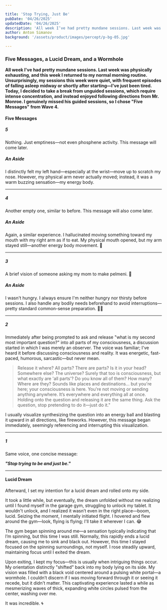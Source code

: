 ```yaml
---

title: 'Stop Trying, Just Be'  
pubDate: '04/26/2025'  
updatedDate: '04/26/2025'  
description: 'All week I’ve had pretty mundane sessions. Last week was physically exhausting, and this week I returned to my normal morning routine. Unsurprisingly, my sessions this week were quiet, with frequent episodes of falling asleep midway or shortly after starting—I’ve just been tired. Today, I decided to take a break from unguided sessions, which require intense concentration, and instead enjoyed following directions from Mr. Monroe. I genuinely missed his guided sessions, so I chose "Five Messages" from Wave 4.'  
author: Anton Simanov  
background: '/assets/product/images/percept/p-bg-05.jpg'  

---
```


### Five Messages, a Lucid Dream, and a Wormhole  

**All week I've had pretty mundane sessions. Last week was physically exhausting, and this week I returned to my normal morning routine. Unsurprisingly, my sessions this week were quiet, with frequent episodes of falling asleep midway or shortly after starting—I've just been tired. Today, I decided to take a break from unguided sessions, which require intense concentration, and instead enjoyed following directions from Mr. Monroe. I genuinely missed his guided sessions, so I chose "Five Messages" from Wave 4.**

#### Five Messages

<div class="row p-t-1 p-l-1 p-r-1">

<div class="col-xs-12 col-md-6">

<h5>5</h5>
<p>Nothing. Just emptiness—not even phosphene activity. This message will come later.</p>

</div>

<div class="col-xs-12 col-md-6 p-y-1 m-b-1" style="background: light-dark(var(--set-color-base-50), var(--set-color-base-950));">

<h5>An Aside</h5>
<p>I distinctly felt my left hand—especially at the wrist—move up to scratch my nose. However, my physical arm never actually moved; instead, it was a warm buzzing sensation—my energy body.</p>

</div>

</div>

<hr class="m-b-1">

<div class="row p-t-1 p-l-1 p-r-1">

<div class="col-xs-12 col-md-6">

<h5>4</h5>
<p>Another empty one, similar to before. This message will also come later.</p>

</div>

<div class="col-xs-12 col-md-6 p-y-1 m-b-1" style="background: light-dark(var(--set-color-base-50), var(--set-color-base-950));">

<h5>An Aside</h5>
<p>Again, a similar experience. I hallucinated moving something toward my mouth with my right arm as if to eat. My physical mouth opened, but my arm stayed still—another energy body movement. 🦾</p>

</div>

</div>

<hr class="m-b-1">

<div class="row p-t-1 p-l-1 p-r-1">

<div class="col-xs-12 col-md-6">

<h5>3</h5>
<p>A brief vision of someone asking my mom to make pelmeni. 🤨</p>

</div>

<div class="col-xs-12 col-md-6 p-y-1 m-b-1" style="background: light-dark(var(--set-color-base-50), var(--set-color-base-950));">

<h5>An Aside</h5>
<p>I wasn't hungry. I always ensure I'm neither hungry nor thirsty before sessions. I also handle any bodily needs beforehand to avoid interruptions—pretty standard common-sense preparation. 🤷🏻</p>

</div>

</div>

<hr class="m-b-1">

##### 2
Immediately after being prompted to ask and release "what is my second most important question?" into all parts of my consciousness, a discussion started in which I was merely an observer. The voice was familiar; I've heard it before discussing consciousness and reality. It was energetic, fast-paced, humorous, sarcastic—but never mean.

> Release it where? All parts? There are parts? Is it in your head? Somewhere else? The universe? Surely that too is consciousness, but what exactly are 'all parts'? Do you know all of them? How many? Where are they? Sounds like places and destinations… but you're here; your consciousness is here. You're not moving or sending anything anywhere. It’s everywhere and everything all at once. Holding onto the question and releasing it are the same thing. Ask the question, stop pretending to do it—just do it."

I usually visualize synthesizing the question into an energy ball and blasting it upward in all directions, like fireworks. However, this message began immediately, seemingly referencing and interrupting this visualization.

<hr class="m-b-1">

##### 1
Same voice, one concise message:

***"Stop trying to be and just be."***

<hr class="m-b-2">

#### Lucid Dream
Afterward, I set my intention for a lucid dream and rolled onto my side.

It took a little while, but eventually, the dream unfolded without me realizing until I found myself in the garage gym, struggling to unlock my tablet. It wouldn't unlock, and I realized it wasn’t even in the right place—boom, lucid. Seizing the moment, I mentally initiated flight. I hovered and flew around the gym—look, flying is flying; I'll take it wherever I can. 😂

The gym began spinning around me—a sensation typically indicating that I’m spinning, but this time I was still. Normally, this rapidly ends a lucid dream, causing me to sink and black out. However, this time I stayed focused on the spinning surroundings, not myself. I rose steadily upward, maintaining focus until I exited the dream.

Upon exiting, I kept my focus—this is usually when intriguing things occur. My orientation distinctly "shifted" back into my body lying on its side. My vision was filled with a black void centered around a pulsing white portal—a wormhole. I couldn’t discern if I was moving forward through it or seeing it recede, but it didn't matter. This captivating experience lasted a while as mesmerizing waves of thick, expanding white circles pulsed from the center, washing over me.

It was incredible. 🌀

